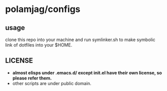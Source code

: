 # polamjag/configs

## usage
clone this repo into your machine and run symlinker.sh to make symbolic link of dotfiles into your $HOME.

## LICENSE
* **almost elisps under .emacs.d/ except init.el have their own license, so please refer them.**
* other scripts are under public domain.

